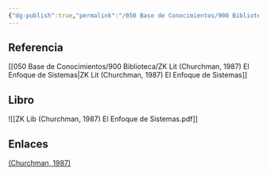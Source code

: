 ```yaml
---
{"dg-publish":true,"permalink":"/050 Base de Conocimientos/900 Biblioteca/ZK Lib (Churchman, 1987) El Enfoque de Sistemas/","tags":["teoríaGeneralDeSistemas"]}
---
```


## Referencia
[[050 Base de Conocimientos/900 Biblioteca/ZK Lit (Churchman, 1987) El Enfoque de Sistemas\|ZK Lit (Churchman, 1987) El Enfoque de Sistemas]]

## Libro
![[ZK Lib (Churchman, 1987) El Enfoque de Sistemas.pdf]]

## Enlaces
[(Churchman, 1987)](https://online.fliphtml5.com/ivsff/gnme/#p=129)
